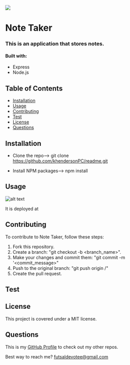 
  ![](https://img.shields.io/badge/license-MIT-green)

  # Note Taker


### This is an application that stores notes.

#### Built with: 
  * Express
  * Node.js

## Table of Contents
  * [Installation](#installation)
  * [Usage](#usage)
  * [Contributing](#contributing)
  * [Test](#test)
  * [License](#license)
  * [Questions](#questions)

## Installation
* Clone the repo--> git clone https://github.com/khendersonPC/readme.git

* Install NPM packages--> npm install

## Usage
![alt text](screenshot)

It is deployed at 

## Contributing
To contribute to Note Taker, follow these steps:
1. Fork this repository.
2. Create a branch: "git checkout -b <branch_name>".
3. Make your changes and commit them: "git commit -m '<commit_message>"
4. Push to the original branch: "git push origin <Note Taker>/<location>"
5. Create the pull request.


## Test


## License
This project is covered under a MIT license. 

## Questions
This is my [GitHub Profile](https://github.com/khendersonPC/) to check out my other repos.

Best way to reach me?
futsaldevotee@gmail.com
  

